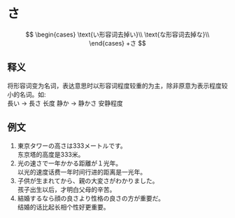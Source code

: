 # さ
$$
\begin{cases}
\text{い形容词去掉い}\\
\text{な形容词去掉な}\\
\end{cases}
+さ
$$  
## 释义  
将形容词变为名词，表达意思时以形容词程度较重的为主，除非原意为表示程度较小的名词。如:  
長い → 長さ 长度
静か → 静かさ 安静程度  
## 例文  
1. 東京タワーの高さは333メートルです。  
东京塔的高度是333米。  
2. 光の速さで一年かかる距離が１光年。  
以光的速度话费一年时间行进的距离是一光年。  
3. 子供が生まれてから、親の大変さがわかりました。  
孩子出生以后，才明白父母的辛苦。  
4. 結婚するなら顔の良さより性格の良さの方が重要だ。  
结婚的话比起长相个性好更重要。  